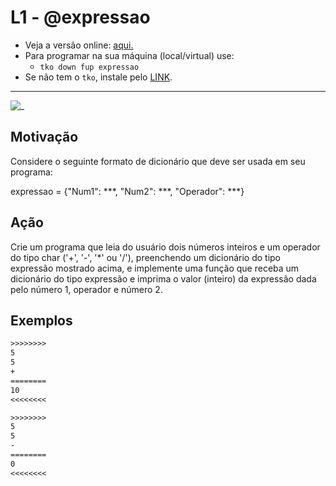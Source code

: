 # L1 - @expressao

- Veja a versão online: [aqui.](https://github.com/qxcodefup/arcade/blob/master/base/expressao/Readme.md)
- Para programar na sua máquina (local/virtual) use:
  - `tko down fup expressao`
- Se não tem o `tko`, instale pelo [LINK](https://github.com/senapk/tko).

---

![_](https://raw.githubusercontent.com/qxcodefup/arcade/master/base/expressao/cover.jpg)

## Motivação

Considere o seguinte formato de dicionário que deve ser usada em seu programa:  
  
expressao = {"Num1": \*\*\*, "Num2": \*\*\*, "Operador": \*\*\*}
  
## Ação

Crie um programa que leia do usuário dois números inteiros e um operador do tipo char ('+', '-', '\*' ou '/'), preenchendo um dicionário do tipo expressão mostrado acima, e implemente uma função que receba um dicionário do tipo expressão e imprima o valor (inteiro) da expressão dada pelo número 1, operador e número 2.

## Exemplos

``` txt
>>>>>>>>
5
5
+
========
10
<<<<<<<<

>>>>>>>>
5
5
-
========
0
<<<<<<<<
```
